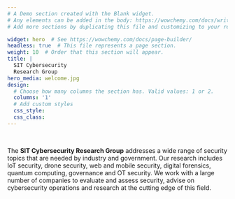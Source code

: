```yaml
---
# A Demo section created with the Blank widget.
# Any elements can be added in the body: https://wowchemy.com/docs/writing-markdown-latex/
# Add more sections by duplicating this file and customizing to your requirements.

widget: hero  # See https://wowchemy.com/docs/page-builder/
headless: true  # This file represents a page section.
weight: 10  # Order that this section will appear.
title: |
  SIT Cybersecurity  
  Research Group
hero_media: welcome.jpg
design:
  # Choose how many columns the section has. Valid values: 1 or 2.
  columns: '1'
  # Add custom styles
  css_style:
  css_class:
---
```


<br>

The **SIT Cybersecurity Research Group** addresses a wide range of security topics that are needed by industry and government. Our research includes IoT security, drone security, web and mobile security, digital forensics, quantum computing, governance and OT security. We work with a large number of companies to evaluate and assess security, advise on cybersecurity operations and research at the cutting edge of this field.
